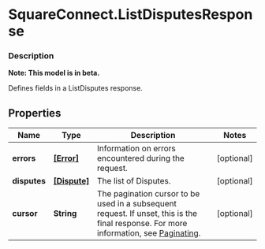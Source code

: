 # SquareConnect.ListDisputesResponse

### Description
**Note: This model is in beta.**

Defines fields in a ListDisputes response.

## Properties
Name | Type | Description | Notes
------------ | ------------- | ------------- | -------------
**errors** | [**[Error]**](Error.md) | Information on errors encountered during the request. | [optional] 
**disputes** | [**[Dispute]**](Dispute.md) | The list of Disputes. | [optional] 
**cursor** | **String** | The pagination cursor to be used in a subsequent request. If unset, this is the final response. For more information, see [Paginating](https://developer.squareup.com/docs/basics/api101/pagination). | [optional] 


